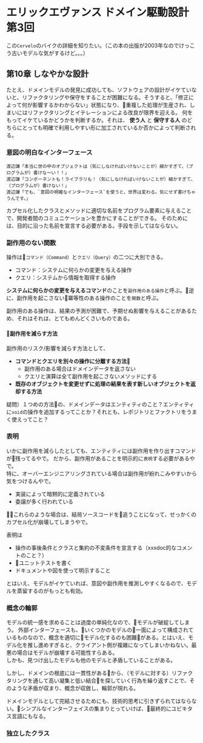 # エリックエヴァンス ドメイン駆動設計 第3回
この`Cervelo`のバイクの詳細を知りたい。（この本の出版が2003年なのでけっこう古いモデルな気がするけど。。。）

## 第10章 しなやかな設計
たとえ、ドメインモデルの発見に成功しても、ソフトウェアの設計がイケていないと、リファクタリングや保守をすることが困難になる。そうすると、「修正によって何が影響するかわからない」状態になり、重複した処理が生産され、しまいにはリファクタリングとイテレーションによる改良が限界を迎える。
何をもってイケているかどうかを判断するか。それは、 **使う人** と **保守する人** のどちらにとっても明確で利用しやすい形に加工されているか否かによって判断される。

### 意図の明白なインターフェース
```
渡辺謙「本当に世の中のオブジェクトは（気にしなければいけないことが）細かすぎて、（プログラムが）書けなーい！！」
渡辺謙「コンポーネントも！ライブラリも！（気にしなければいけないことが）細かすぎて、（プログラムが）書けない！」
渡辺謙「でも、`意図の明確なインターフェース`を使うと、世界は変わる。気にせず書けちゃうんです。」
```

カプセル化したクラスとメソッドに適切な名前をプログラム要素に与えることで、開発者間のコミュニケーションを豊かにすることができる。
そのためには、目的に沿った名前を宣言する必要がある。手段を示してはならない。

### 副作用のない関数
操作は`コマンド（Command）`と`クエリ（Query）`の二つに大別できる。
- コマンド：システムに何らかの変更を与える操作
- クエリ：システムから情報を取得する操作

**システムに何らかの変更を与えるコマンド**のことを`副作用のある操作`と呼ぶ。逆に、副作用を起こさない冪等性のある操作のことを`関数`と呼ぶ。

副作用のある操作は、結果の予測が困難で、予期せぬ影響を与えることがあるため、それはそれは、とてもめんどくさいものである。

#### 副作用を減らす方法
副作用のリスク/影響を減らす方法として、  
- **コマンドとクエリを別々の操作に分離する方法**
    - 副作用のある場合はドメインデータを返さない
    - クエリと演算は全て副作用を起こさないメソッドにする
- **既存のオブジェクトを変更せずに処理の結果を表す新しいオブジェクトを返却する方法**

疑問）１つめの方法の、ドメインデータはエンティティのこと？エンティティに`void`の操作を追加するってことか？それとも、レポジトリとファクトリをうまく使えってこと？

### 表明
いかに副作用を減らしたとしても、エンティティには副作用を作り出すコマンドが残ってるやで。
だから、副作用があることを明示的に`表明`する必要があるやで。  
特に、オーバーエンジニアリングされている場合は副作用が紛れこみやすいから気をつけるんやで。

- 実装によって暗黙的に定義されている
- 委譲が多く行われている

これらのような場合は、結局ソースコードを追うことになって、せっかくのカプセル化が崩壊してしまうやで。

表明は
- 操作の事後条件とクラスと集約の不変条件を宣言する（xxxdoc的なコメントのこと？）
- ユニットテストを書く
- ドキュメントや図を使って明示すること

とはいえ、モデルがイケていれば、意図や副作用を推測しやすくなるので、モデルを蒸留するのがもっとも有効。

### 概念の輪郭
モデルの統一感を求めることは過度の単純化なので、モデルが破綻してしまう。
外部インターフェースも、いくつかのモデルの一面によって構成されているものなので、概念を適切にモデル化するのも困難がある。とはいえ、モデル化を推し進めすぎると、クライアント側が複雑になってしまいかねない。最悪の場合はモデルが崩壊する可能性すらある。  
しかも、見つけ出したモデルも他のモデルと矛盾していることがある。

しかし、ドメインの根底には一貫性があるから、（モデルに対する）リファクタリングを通して高い凝集と低い結合を探していく行為を繰り返すことで、そのような矛盾が収まり、概念が収斂し、輪郭が現れる。

ドメインモデルとして完結させるためにも、技術的思考に引きずられてはならない。シンプルなインターフェイスの集まりとっていけば、最終的にユビキタス言語にもなる。

### 独立したクラス



